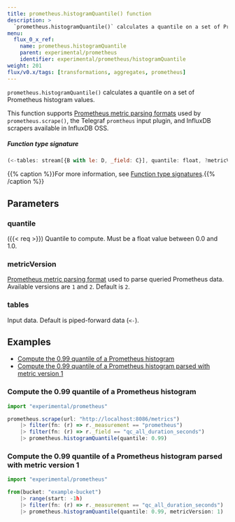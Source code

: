 ```yaml
---
title: prometheus.histogramQuantile() function
description: >
  `prometheus.histogramQuantile()` calculates a quantile on a set of Prometheus histogram values.
menu:
  flux_0_x_ref:
    name: prometheus.histogramQuantile
    parent: experimental/prometheus
    identifier: experimental/prometheus/histogramQuantile
weight: 201
flux/v0.x/tags: [transformations, aggregates, prometheus]
---
```


<!------------------------------------------------------------------------------

IMPORTANT: This page was generated from comments in the Flux source code. Any
edits made directly to this page will be overwritten the next time the
documentation is generated. 

To make updates to this documentation, update the function comments above the
function definition in the Flux source code:

https://github.com/influxdata/flux/blob/master/stdlib/experimental/prometheus/prometheus.flux#L75-L104

Contributing to Flux: https://github.com/influxdata/flux#contributing
Fluxdoc syntax: https://github.com/influxdata/flux/blob/master/docs/fluxdoc.md

------------------------------------------------------------------------------->

`prometheus.histogramQuantile()` calculates a quantile on a set of Prometheus histogram values.

This function supports [Prometheus metric parsing formats](/influxdb/latest/reference/prometheus-metrics/)
used by `prometheus.scrape()`, the Telegraf `promtheus` input plugin, and
InfluxDB scrapers available in InfluxDB OSS.

##### Function type signature

```js
(<-tables: stream[{B with le: D, _field: C}], quantile: float, ?metricVersion: A) => stream[E] where A: Equatable, C: Equatable, E: Record
```

{{% caption %}}For more information, see [Function type signatures](/flux/v0.x/function-type-signatures/).{{% /caption %}}

## Parameters

### quantile
({{< req >}})
Quantile to compute. Must be a float value between 0.0 and 1.0.



### metricVersion

[Prometheus metric parsing format](/influxdb/latest/reference/prometheus-metrics/)
used to parse queried Prometheus data.
Available versions are `1` and `2`.
Default is `2`.



### tables

Input data. Default is piped-forward data (`<-`).




## Examples

- [Compute the 0.99 quantile of a Prometheus histogram](#compute-the-099-quantile-of-a-prometheus-histogram)
- [Compute the 0.99 quantile of a Prometheus histogram parsed with metric version 1](#compute-the-099-quantile-of-a-prometheus-histogram-parsed-with-metric-version-1)

### Compute the 0.99 quantile of a Prometheus histogram

```js
import "experimental/prometheus"

prometheus.scrape(url: "http://localhost:8086/metrics")
    |> filter(fn: (r) => r._measurement == "prometheus")
    |> filter(fn: (r) => r._field == "qc_all_duration_seconds")
    |> prometheus.histogramQuantile(quantile: 0.99)

```


### Compute the 0.99 quantile of a Prometheus histogram parsed with metric version 1

```js
import "experimental/prometheus"

from(bucket: "example-bucket")
    |> range(start: -1h)
    |> filter(fn: (r) => r._measurement == "qc_all_duration_seconds")
    |> prometheus.histogramQuantile(quantile: 0.99, metricVersion: 1)

```

